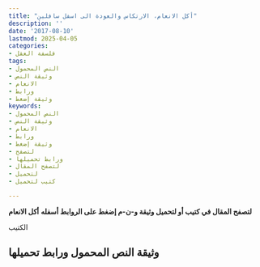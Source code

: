 ```yaml
---
title: "أكل الانعام، الارتكاس والعودة الى اسفل سافلين"
description: ''
date: '2017-08-10'
lastmod: 2025-04-05
categories:
- فلسفة العقل
tags:
- النص المحمول
- وثيقة النص
- الانعام
- ورابط
- وثيقة إضغط
keywords:
- النص المحمول
- وثيقة النص
- الانعام
- ورابط
- وثيقة إضغط
- لتصفح
- ورابط تحميلها
- لتصفح المقال
- لتحميل
- كتيب لتحميل

---
```

**لتصفح المقال في كتيب أو لتحميل وثيقة و-ن-م إضغط على الروابط أسفله** **أكل الانعام**

الكتيب

## وثيقة النص المحمول ورابط تحميلها

###
